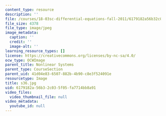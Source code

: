 ```yaml
---
content_type: resource
description: ''
file: /courses/18-03sc-differential-equations-fall-2011/6179182a56b32c035f05fa7714bb8a91_s36.jpg
file_size: 4378
file_type: image/jpeg
image_metadata:
  caption: ''
  credit: ''
  image-alt: ''
learning_resource_types: []
license: https://creativecommons.org/licenses/by-nc-sa/4.0/
ocw_type: OCWImage
parent_title: Nonlinear Systems
parent_type: CourseSection
parent_uid: 41d04e83-6507-882b-4b90-c8e3f524091e
resourcetype: Image
title: s36.jpg
uid: 6179182a-56b3-2c03-5f05-fa7714bb8a91
video_files:
  video_thumbnail_file: null
video_metadata:
  youtube_id: null
---
```

